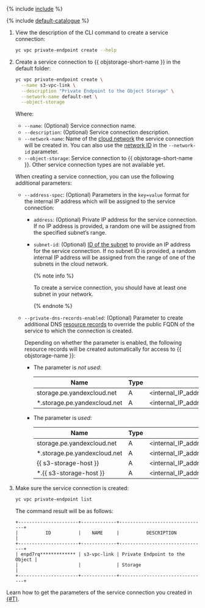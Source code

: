 {% include [include](../../_includes/cli-install.md) %}

{% include [default-catalogue](../../_includes/default-catalogue.md) %}

1. View the description of the CLI command to create a service connection:

    ```bash
    yc vpc private-endpoint create --help
    ```

1. Create a service connection to {{ objstorage-short-name }} in the default folder:

    ```bash
    yc vpc private-endpoint create \
      --name s3-vpc-link \
      --description "Private Endpoint to the Object Storage" \
      --network-name default-net \
      --object-storage 
    ```

    Where:

    * `--name`: (Optional) Service connection name.
    * `--description`: (Optional) Service connection description.
    * `--network-name`: Name of the [cloud network](../../vpc/concepts/network.md#network) the service connection will be created in. You can also use the [network ID](../../vpc/operations/network-get-info.md) in the `--network-id` parameter.
    * `--object-storage`: Service connection to {{ objstorage-short-name }}. Other service connection types are not available yet.

    When creating a service connection, you can use the following additional parameters:

    * `--address-spec`: (Optional) Parameters in the `key=value` format for the internal IP address which will be assigned to the service connection:
      * `address`: (Optional) Private IP address for the service connection. If no IP address is provided, a random one will be assigned from the specified subnet’s range.
      * `subnet-id`: (Optional) [ID of the subnet](../../vpc/operations/subnet-get-info.md) to provide an IP address for the service connection. If no subnet ID is provided, a random internal IP address will be assigned from the range of one of the subnets in the cloud network.

        {% note info %}

        To create a service connection, you should have at least one subnet in your network.

        {% endnote %}

    * `--private-dns-records-enabled`: (Optional) Parameter to create additional DNS [resource records](../../dns/concepts/resource-record.md) to override the public FQDN of the service to which the connection is created.

      Depending on whether the parameter is enabled, the following resource records will be created automatically for access to {{ objstorage-name }}:
      * The parameter is _not used_:

        Name | Type | Value
        --- | --- | ---
        storage.pe.yandexcloud.net | A | <internal_IP_address_of_service_connection>
        *.storage.pe.yandexcloud.net | A | <internal_IP_address_of_service_connection>

      * The parameter is _used_:

        Name | Type | Value
        --- | --- | ---
        storage.pe.yandexcloud.net | A | <internal_IP_address_of_service_connection>
        *.storage.pe.yandexcloud.net | A | <internal_IP_address_of_service_connection>
        {{ s3-storage-host }} | A | <internal_IP_address_of_service_connection>
        *.{{ s3-storage-host }} | A | <internal_IP_address_of_service_connection>

1. Make sure the service connection is created:

    ```bash
    yc vpc private-endpoint list
    ```
    
    The command result will be as follows:

    ```text
    +----------------------+-------------+--------------------------------+
    |          ID          |    NAME     |          DESCRIPTION           |
    +----------------------+-------------+--------------------------------+
    | enpd7rq************* | s3-vpc-link | Private Endpoint to the Object |
    |                      |             | Storage                        |
    +----------------------+-------------+--------------------------------+
    ```

Learn how to get the parameters of the service connection you created in [{#T}](../../vpc/operations/private-endpoint-get-info.md).